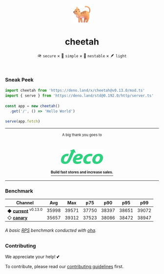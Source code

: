 <div align='center'>
  <img src='https://raw.githubusercontent.com/azurystudio/cheetah/dev/.github/cat.png' width='64px' />
  <h1>cheetah</h1>
</div>

<div align='center'>
  <p>🪖 <code>secure</code> × 💎 <code>simple</code> × 🪹 <code>nestable</code> × 🪶 <code>light</code></p>
</div>

<br />

### Sneak Peek

```ts
import cheetah from 'https://deno.land/x/cheetah@v0.13.0/mod.ts'
import { serve } from 'https://deno.land/std@0.192.0/http/server.ts'

const app = new cheetah()
  .get('/', () => 'Hello World')

serve(app.fetch)
```

---

<div align='center'>
  <sup>A big thank you goes to</sup>

  <br>
  <br>
  <br>

  <a href='https://deco.cx'>
    <img src='https://github.com/azurystudio/cheetah/blob/dev/.github/sponsors/deco.svg?raw=true' height='48px' />
    <br>
    <br>
    <a href='https://deco.cx'><sup><b>Build fast stores and increase sales.</b></sup></a>
  </a>
</div>

---

### Benchmark

[//]: bstart

| Channel | Avg | Max | p75 | p90 | p95 | p99 |
| --- | --- | --- | --- | --- | --- | --- |
| ◆ [**current**](https://deno.land/x/cheetah@v0.13.0) <sup>v0.13.0</sup> | 35998 | 39571 | 37750 | 38397 | 38651 | 39072 |
| ◇ [**canary**](https://deno.land/x/cheetah) | 35657 | 39312 | 37523 | 38086 | 38472 | 38947 |

[//]: bend

###### A basic [RPS](https://www.google.com/search?q=requests+per+second) benchmark conducted with [oha](https://github.com/hatoo/oha).

### Contributing

We appreciate your help! 💕

To contribute, please read our [contributing guidelines](https://github.com/azurystudio/cheetah/blob/dev/contributing.md)
first.
